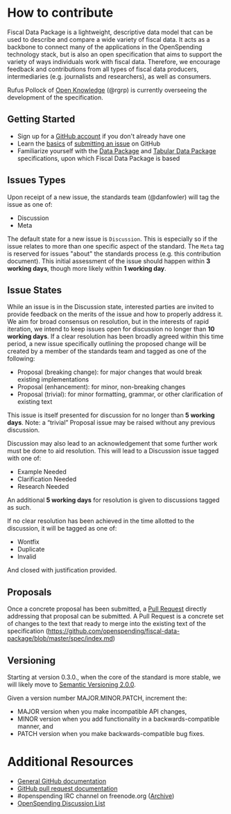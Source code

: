 # How to contribute

Fiscal Data Package is a lightweight, descriptive data model that can be used to describe and compare a wide variety of fiscal data. It acts as a backbone to connect many of the applications in the OpenSpending technology stack, but is also an open specification that aims to support the variety of ways individuals work with fiscal data.  Therefore, we encourage feedback and contributions from all types of fiscal data producers, intermediaries (e.g. journalists and researchers), as well as consumers.

Rufus Pollock of [Open Knowledge](https://okfn.org/) (@rgrp) is currently overseeing the development of the specification. 
## Getting Started

* Sign up for a [GitHub account](https://github.com/signup/free) if you don't already have one
* Learn the [basics](https://help.github.com/articles/creating-an-issue/) of [submitting an issue](https://github.com/openspending/fiscal-data-package/issues/new) on GitHub
* Familiarize yourself with the [Data Package](http://dataprotocols.org/data-packages/index.html) and [Tabular Data Package](http://dataprotocols.org/tabular-data-package/index.html) specifications, upon which Fiscal Data Package is based

## Issues Types

Upon receipt of a new issue, the standards team (@danfowler) will tag the issue as one of:

* Discussion
* Meta

The default state for a new issue is `Discussion`.  This is especially so if the issue relates to more than one specific aspect of the standard.  The `Meta` tag is reserved for issues "about" the standards process (e.g. this contribution document).  This initial assessment of the issue should happen within **3 working days**, though more likely within **1 working day**.

## Issue States

While an issue is in the Discussion state, interested parties are invited to provide feedback on the merits of the issue and how to properly address it.  We aim for broad consensus on resolution, but in the interests of rapid iteration, we intend to keep issues open for discussion no longer than **10 working days**.  If a clear resolution has been broadly agreed within this time period, a new issue specifically outlining the proposed change will be created by a member of the standards team and tagged as one of the following:

* Proposal (breaking change): for major changes that would break existing implementations
* Proposal (enhancement): for minor, non-breaking changes 
* Proposal (trivial): for minor formatting, grammar, or other clarification of existing text

This issue is itself presented for discussion for no longer than **5 working days**.  Note: a “trivial” Proposal issue may be raised without any previous discussion.

Discussion may also lead to an acknowledgement that some further work must be done to aid resolution.  This will lead to a Discussion issue tagged with one of:

* Example Needed
* Clarification Needed
* Research Needed

An additional **5 working days** for resolution is given to discussions tagged as such.

If no clear resolution has been achieved in the time allotted to the discussion, it will be tagged as one of:

* Wontfix
* Duplicate
* Invalid

And closed with justification provided.

## Proposals

Once a concrete proposal has been submitted, a [Pull Request](https://help.github.com/articles/using-pull-requests/) directly addressing that proposal can be submitted.  A Pull Request is a concrete set of changes to the text that ready to merge into the existing text of the specification (https://github.com/openspending/fiscal-data-package/blob/master/spec/index.md)


## Versioning

Starting at version 0.3.0., when the core of the standard is more stable, we will likely move to [Semantic Versioning 2.0.0](http://semver.org/).

Given a version number MAJOR.MINOR.PATCH, increment the:

* MAJOR version when you make incompatible API changes,
* MINOR version when you add functionality in a backwards-compatible manner, and
* PATCH version when you make backwards-compatible bug fixes.

# Additional Resources

* [General GitHub documentation](https://help.github.com/)
* [GitHub pull request documentation](https://help.github.com/send-pull-requests/)
* #openspending IRC channel on freenode.org ([Archive](https://botbot.me/freenode/openspending/))
* [OpenSpending Discussion List](https://discuss.okfn.org/c/openspending)


